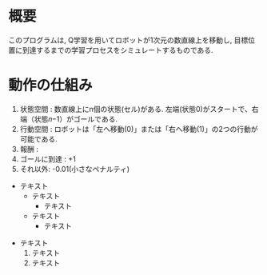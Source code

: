 # 概要
このプログラムは, Q学習を用いてロボットが1次元の数直線上を移動し, 目標位置に到達するまでの学習プロセスをシミュレートするものである.

# 動作の仕組み
1. 状態空間 : 数直線上にn個の状態(セル)がある. 左端(状態0)がスタートで、右端（状態𝑛−1）がゴールである.
2. 行動空間 : ロボットは「左へ移動(0)」または「右へ移動(1)」の2つの行動が可能である.
3. 報酬 :
  3. ゴールに到達 : +1
  3. それ以外: -0.01(小さなペナルティ)

* テキスト
    * テキスト
        * テキスト
    * テキスト
        * テキスト
+ テキスト
    1. テキスト
    2. テキスト
